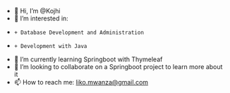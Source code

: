 - 👋 Hi, I’m @Kojhi
- 👀 I’m interested in: 
-     + Database Development and Administration 
-     + Development with Java
- 🌱 I’m currently learning Springboot with Thymeleaf 
- 💞️ I’m looking to collaborate on a Springboot project to learn more about it 
- 📫 How to reach me: liko.mwanza@gmail.com 

<!---
Kojhi/Kojhi is a ✨ special ✨ repository because its `README.md` (this file) appears on your GitHub profile.
You can click the Preview link to take a look at your changes.
--->
